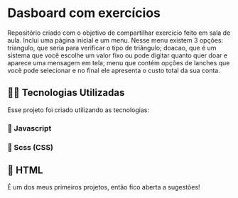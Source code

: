 # Dasboard com exercícios
Repositório criado com o objetivo de compartilhar 
exercício feito em sala de aula. 
Inclui uma página inicial e um menu. Nesse menu existem 3 opções: triangulo, que seria para verificar o tipo de triângulo; doacao, que é um sistema que você escolhe um valor fixo ou pode digitar quanto quer doar e aparece uma mensagem em tela; menu que contém opções de lanches que você pode selecionar e no final ele apresenta o custo total da sua conta. 

## 👨‍💻️ Tecnologias Utilizadas
Esse projeto foi criado utilizando as tecnologias:
### :small_blue_diamond: Javascript
### :small_blue_diamond: Scss (CSS)
## :small_blue_diamond: HTML

É um dos meus primeiros projetos, então fico aberta a sugestões! 
